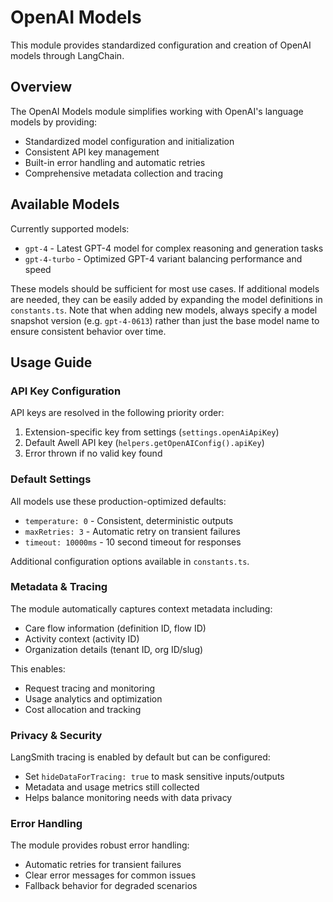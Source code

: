 # OpenAI Models

This module provides standardized configuration and creation of OpenAI models through LangChain.

## Overview

The OpenAI Models module simplifies working with OpenAI's language models by providing:
- Standardized model configuration and initialization 
- Consistent API key management
- Built-in error handling and automatic retries
- Comprehensive metadata collection and tracing

## Available Models

Currently supported models:
- `gpt-4` - Latest GPT-4 model for complex reasoning and generation tasks
- `gpt-4-turbo` - Optimized GPT-4 variant balancing performance and speed

These models should be sufficient for most use cases. If additional models are needed, they can be easily added by expanding the model definitions in `constants.ts`. Note that when adding new models, always specify a model snapshot version (e.g. `gpt-4-0613`) rather than just the base model name to ensure consistent behavior over time.



## Usage Guide

### API Key Configuration

API keys are resolved in the following priority order:
1. Extension-specific key from settings (`settings.openAiApiKey`)
2. Default Awell API key (`helpers.getOpenAIConfig().apiKey`) 
3. Error thrown if no valid key found

### Default Settings

All models use these production-optimized defaults:
- `temperature: 0` - Consistent, deterministic outputs
- `maxRetries: 3` - Automatic retry on transient failures
- `timeout: 10000ms` - 10 second timeout for responses

Additional configuration options available in `constants.ts`.

### Metadata & Tracing

The module automatically captures context metadata including:
- Care flow information (definition ID, flow ID)
- Activity context (activity ID)
- Organization details (tenant ID, org ID/slug)

This enables:
- Request tracing and monitoring
- Usage analytics and optimization
- Cost allocation and tracking

### Privacy & Security 

LangSmith tracing is enabled by default but can be configured:
- Set `hideDataForTracing: true` to mask sensitive inputs/outputs
- Metadata and usage metrics still collected
- Helps balance monitoring needs with data privacy

### Error Handling

The module provides robust error handling:
- Automatic retries for transient failures
- Clear error messages for common issues
- Fallback behavior for degraded scenarios